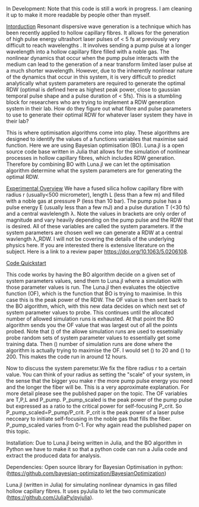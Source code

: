 

In Development: Note that this code is still a work in progress. I am cleaning it up to make it more readable by people other than myself.


<ins>Intorduction</ins>
Resonant dispersive wave generation is a technique which has been recently applied to hollow capillary fibres. It allows for the generation of high pulse energy ultrashort laser pulses of < 5 fs at previously very difficult to reach wavelengths . It involves sending a pump pulse at a longer wavelength into a hollow capillary fibre filled with a noble gas. The nonlinear dynamics that occur when the pump pulse interacts with the medium can lead to the generation of a near transform limited laser pulse at a much shorter wavelength. However, due to the inherently nonlinear nature of the dynamics that occur in this system, it is very difficult to predict analytically what system parameters are required to generate the optimal RDW (optimal is defined here as highest peak power, close to gaussian temporal pulse shape and a pulse duration of < 5fs). This is a stumbling block for researchers who are trying to implement a RDW generation system in their lab. How do they figure out what fibre and pulse parameters to use to generate their optimal RDW for whatever laser system they have in their lab?

This is where optimisation algorithms come into play. These algorithms are designed to identify the values of a functions variables that maximise said function. Here we are using Bayesian optimisation (BO). Luna.jl is a open source code base written in Julia that allows for the simulation of nonlinear processes in hollow capillary fibres, which includes RDW generation. Therefore by combining BO with Luna.jl we can let the optimisation algorithm determine what the system parameters are for generating the optimal RDW. 

<ins>Experimental Overview</ins>
We have a fused silica hollow capillary fibre with radius r (usually<500 micrometer), length L (less than a few m) and filled with a noble gas at pressure P (less than 10 bar). The pump pulse has a pulse energy E (usually less than a few mJ) and a pulse duration T (<30 fs) and a central wavlelength λ. Note the values in brackets are only order of magnitude and vary heavily depending on the pump pulse and the RDW that is desired.  All of these variables are called the system parameters. If the system parameters are chosen well we can generate a RDW at a central wavlength λ_RDW. I will not be covering the details of the underlying physics here. If you are interested there is extensive literature on the subject. Here is a link to a review paper https://doi.org/10.1063/5.0206108. 

<ins>Code Quickstart</ins>

This code works by having the BO algorithm decide on a given set of system parameters values, send them to Luna.jl where a simulation with those parameter values is run. The Luna.jl then evaluates the objective function (OF), which is the function that BO is trying to maximise. In this case this is the peak power of the RDW. The OF value is then sent back to the BO algorithm, which, with this new data decides on which next set of system parameter values to probe. This continues until the allocated number of allowed simulation runs is exhausted. At that point the BO algorithm sends you the OF value that was largest out of all the points probed. Note that () of the allowe simulation runs are used to essetnially probe random sets of system parameter values to essentially get some training data. Then () number of simulation runs are done where the algorithm is actually trying to maximise the OF. I would set () to 20 and () to 200. This makes the code run in around 12 hours.

Now to discuss the system paremetsr.We fix the fibre radius r to a certain value. You can think of your radius as setting the "scale" of your system, in the sense that the bigger you make r the more pump pulse energy you need and the longer the fiber will be. This is a very approximate explanation. For more detail please see the published paper on the topic. The OF variables are T,P,L and P_pump. P_pump_scaled is the peak power of the pump pulse but expressed as a ratio to the critical power for self-focusing P_crit. So P_pump_scaled=P_pump/P_crit. P_crit is the peak power of a laser pulse necceary to initiate self-focusing in the noble gas that fills the fiber. P_pump_scaled varies from 0-1. For why again read the published paper on this topic. 






Installation: 
Due to Luna.jl being written in Julia, and the BO algorithm in Python we have to make it so that a python code can run a Julia code and extract the produced data for analysis.



Dependencies: Open source library for Bayesian Optimisation in python: (https://github.com/bayesian-optimization/BayesianOptimization)

 Luna.jl (written in Julia) for simulating nonlinear dynamics in gas filled hollow capillary fibres. It uses pyJulia to let the two communicate (https://github.com/JuliaPy/pyjulia).
